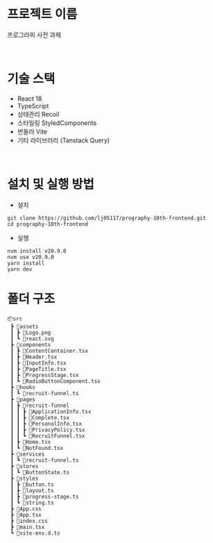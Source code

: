 # 프로젝트 이름

프로그라피 사전 과제

<br/>

# 기술 스택

- React 18
- TypeScript
- 상태관리 Recoil
- 스타일링 StyledComponents
- 번들러 Vite
- 기타 라이브러리 (Tanstack Query)

<br/>

# 설치 및 실행 방법

- 설치

```
git clone https://github.com/lj05117/prography-10th-frontend.git
cd prography-10th-frontend
```

- 실행

```
nvm install v20.9.0
nvm use v20.9.0
yarn install
yarn dev
```

# 폴더 구조

```
📦src
 ┣ 📂assets
 ┃ ┣ 📜Logo.png
 ┃ ┗ 📜react.svg
 ┣ 📂components
 ┃ ┣ 📜ContentContainer.tsx
 ┃ ┣ 📜Header.tsx
 ┃ ┣ 📜InputInfo.tsx
 ┃ ┣ 📜PageTitle.tsx
 ┃ ┣ 📜ProgressStage.tsx
 ┃ ┗ 📜RadioButtonComponent.tsx
 ┣ 📂hooks
 ┃ ┗ 📜recruit-funnel.ts
 ┣ 📂pages
 ┃ ┣ 📂recruit-funnel
 ┃ ┃ ┣ 📜ApplicationInfo.tsx
 ┃ ┃ ┣ 📜Complete.tsx
 ┃ ┃ ┣ 📜PersonalInfo.tsx
 ┃ ┃ ┣ 📜PrivacyPolicy.tsx
 ┃ ┃ ┗ 📜RecruitFunnel.tsx
 ┃ ┣ 📜Home.tsx
 ┃ ┗ 📜NotFound.tsx
 ┣ 📂services
 ┃ ┗ 📜recruit-funnel.ts
 ┣ 📂stores
 ┃ ┗ 📜ButtonState.ts
 ┣ 📂styles
 ┃ ┣ 📜button.ts
 ┃ ┣ 📜layout.ts
 ┃ ┣ 📜progress-stage.ts
 ┃ ┗ 📜string.ts
 ┣ 📜App.css
 ┣ 📜App.tsx
 ┣ 📜index.css
 ┣ 📜main.tsx
 ┗ 📜vite-env.d.ts
```
